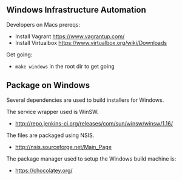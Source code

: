 Windows Infrastructure Automation
---------------------------------

Developers on Macs prereqs:
- Install Vagrant https://www.vagrantup.com/
- Install Virtualbox https://www.virtualbox.org/wiki/Downloads

Get going:
- `make windows` in the root dir to get going

Package on Windows
------------------

Several dependencies are used to build installers for Windows.

The service wrapper used is WinSW.
- http://repo.jenkins-ci.org/releases/com/sun/winsw/winsw/1.16/

The files are packaged using NSIS.
- http://nsis.sourceforge.net/Main_Page

The package manager used to setup the Windows build machine is:
- https://chocolatey.org/

